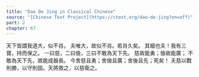 ```yaml
---
title: "Dao De Jing in Classical Chinese"
source: "[Chinese Text Project](https://ctext.org/dao-de-jing?en=off)"
part: 2
chapter: 67
---
```

天下皆謂我道大，似不肖。
夫唯大，故似不肖。若肖久矣。
其細也夫！我有三寶，持而保之。
一曰慈，二曰儉，三曰不敢為天下先。
慈故能勇；儉故能廣；
不敢為天下先，故能成器長。
今舍慈且勇；舍儉且廣；舍後且先；死矣！
夫慈以戰則勝，以守則固。天將救之，以慈衛之。
